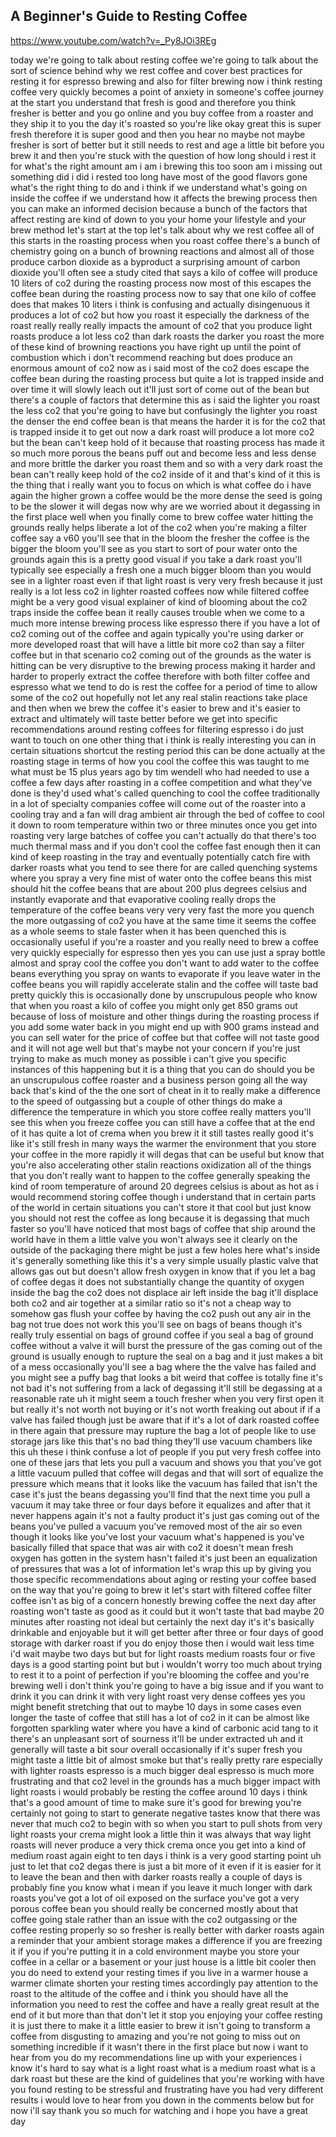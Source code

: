 ## A Beginner's Guide to Resting Coffee

<https://www.youtube.com/watch?v=_Py8JOi3REg>

today we're going to talk about resting
coffee we're going to talk about the
sort of science behind why we rest
coffee and cover best practices for
resting it for espresso brewing and also
for filter brewing now i think resting
coffee very quickly becomes a point of
anxiety in someone's coffee journey at
the start you understand that fresh is
good and therefore you think fresher is
better and you go online and you buy
coffee from a roaster and they ship it
to you the day it's roasted so you're
like okay great this is super fresh
therefore it is super good and then you
hear
no
maybe not maybe fresher is sort of
better but it still needs to rest and
age a little bit before you brew it and
then you're stuck with the question of
how long should i rest it for what's the
right amount am i am i brewing this too
soon am i missing out something did i
did i rested too long have most of the
good flavors gone what's the right thing
to do
and i think if we understand what's
going on inside the coffee if we
understand how it affects the brewing
process then you can make an informed
decision because a bunch of the factors
that affect resting are kind of down to
you your home your lifestyle and your
brew method let's start at the top let's
talk about why we rest coffee all of
this starts in the roasting process when
you roast coffee there's a bunch of
chemistry going on a bunch of browning
reactions and almost all of those
produce carbon dioxide as a byproduct a
surprising amount of carbon dioxide
you'll often see a study cited that says
a kilo of coffee will produce 10 liters
of co2 during the roasting process now
most of this escapes the coffee bean
during the roasting process now to say
that one kilo of coffee does that makes
10 liters i think is confusing and
actually disingenuous it produces a lot
of co2 but how you roast it especially
the darkness of the roast really really
really impacts the amount of co2 that
you produce
light roasts produce a lot less co2 than
dark roasts the darker you roast the
more of these kind of browning reactions
you have right up until the point of
combustion which i don't recommend
reaching but does produce an enormous
amount of co2 now as i said most of the
co2 does escape the coffee bean during
the roasting process but quite a lot is
trapped inside and over time it will
slowly leach out it'll just sort of come
out of the bean
but there's a couple of factors that
determine this as i said the lighter you
roast the less co2 that you're going to
have but confusingly the lighter you
roast the denser the end coffee bean is
that means the harder it is for the co2
that is trapped inside it to get out now
a dark roast will produce a lot more co2
but the bean can't keep hold of it
because that roasting process has made
it so much more porous the beans puff
out and become less and less dense and
more brittle the darker you roast them
and so with a very dark roast the bean
can't really keep hold of the co2 inside
of it and that's kind of it this is the
thing that i really want you to focus on
which is what coffee do i have again the
higher grown a coffee would be
the more dense the seed is going to be
the slower it will degas now why are we
worried about it degassing in the first
place well when you finally come to brew
coffee water hitting the grounds really
helps liberate a lot of the co2 when
you're making a filter coffee say a v60
you'll see that in the bloom the fresher
the coffee is the bigger the bloom
you'll see as you start to sort of pour
water onto the grounds again this is a
pretty good visual if you take a dark
roast you'll typically see especially a
fresh one a much bigger bloom than you
would see in a lighter roast even if
that light roast is very very fresh
because it just really is a lot less co2
in lighter roasted coffees now while
filtered coffee might be a very good
visual explainer of kind of blooming
about the co2 traps inside the coffee
bean it really causes trouble when we
come to a much more intense brewing
process like espresso
there if you have a lot of co2 coming
out of the coffee and again typically
you're using darker or more developed
roast that will have a little bit more
co2 than say a filter coffee but in that
scenario co2 coming out of the grounds
as the water is hitting can be very
disruptive to the brewing process making
it harder and harder to properly extract
the coffee therefore with both filter
coffee and espresso what we tend to do
is rest the coffee for a period of time
to allow some of the co2 out hopefully
not let any real stalin reactions take
place and then when we brew the coffee
it's easier to brew and it's easier to
extract and ultimately will taste
better before we get into specific
recommendations around resting coffees
for filtering espresso i do just want to
touch on one other thing that i think is
really interesting you can in certain
situations
shortcut the resting period this can be
done actually at the roasting stage in
terms of how you cool the coffee this
was taught to me what must be 15 plus
years ago by tim wendell who had needed
to use a coffee a few days after
roasting in a coffee competition and
what they've done is they'd used what's
called quenching to cool the coffee
traditionally in a lot of specialty
companies coffee will come out of the
roaster into a cooling tray and a fan
will drag ambient air through the bed of
coffee to cool it down to room
temperature within two or three minutes
once you get into roasting very large
batches of coffee you can't actually do
that there's too much thermal mass and
if you don't cool the coffee fast enough
then it can kind of keep roasting in the
tray and eventually potentially catch
fire with darker roasts what you tend to
see there for are called quenching
systems where you spray a very fine mist
of water onto the coffee beans this mist
should hit the coffee beans that are
about 200 plus degrees celsius and
instantly evaporate and that evaporative
cooling really drops the temperature of
the coffee beans very very very fast the
more you quench
the more outgassing of co2 you have at
the same time it seems the coffee as a
whole seems to stale faster when it has
been quenched this is occasionally
useful if you're a roaster and you
really need to brew a coffee very
quickly especially for espresso then yes
you can use just a spray bottle almost
and spray cool the coffee you don't want
to add water to the coffee beans
everything you spray on wants to
evaporate if you leave water in the
coffee beans you will rapidly accelerate
stalin and the coffee will taste bad
pretty quickly this is occasionally done
by unscrupulous people who know that
when you roast a kilo of coffee you
might only get 850 grams out because of
loss of moisture and other things during
the roasting process if you add some
water back in you might end up with 900
grams instead and you can sell water for
the price of coffee but that coffee will
not taste good and it will not age well
but that's maybe not your concern if
you're just trying to make as much money
as possible i can't give you specific
instances of this happening but it is a
thing that you can do should you be an
unscrupulous coffee roaster and a
business person going all the way back
that's kind of the the one sort of cheat
in it to really make a difference to the
speed of outgassing but a couple of
other things do make a difference the
temperature in which you store coffee
really matters
you'll see this when you freeze coffee
you can still have a coffee that at the
end of it has quite a lot of crema when
you brew it it still tastes really good
it's like it's still fresh in many ways
the warmer the environment that you
store your coffee in the more rapidly it
will degas
that can be useful but know that you're
also accelerating other stalin reactions
oxidization all of the things that you
don't really want to happen to the
coffee generally speaking the kind of
room temperature of around 20 degrees
celsius is about as hot as i would
recommend storing coffee though i
understand that in certain parts of the
world in certain situations you can't
store it that cool but just know you
should not rest the coffee as long
because it is degassing that much faster
so you'll have noticed that most bags of
coffee that ship around the world have
in them a little valve you won't always
see it clearly on the outside of the
packaging there might be just a few
holes here what's inside it's generally
something like this it's a very simple
usually plastic valve that allows gas
out
but doesn't allow fresh oxygen in
know that if you let a bag of coffee
degas it does not substantially change
the quantity of oxygen inside the bag
the co2 does not displace air left
inside the bag it'll displace both co2
and air together at a similar ratio so
it's not a cheap way to somehow gas
flush your coffee by having the co2 push
out any air in the bag not true does not
work this you'll see on bags of beans
though it's really truly essential on
bags of ground coffee if you seal a bag
of ground coffee without a valve it will
burst the pressure of the gas coming out
of the ground is usually enough to
rupture the seal on a bag and it just
makes a bit of a mess occasionally
you'll see a bag where the the valve has
failed and you might see a puffy bag
that looks a bit weird that coffee is
totally fine it's not bad it's not
suffering from a lack of degassing it'll
still be degassing at a reasonable rate
uh it might seem a touch fresher when
you very first open it but really it's
not worth not buying or it's not worth
freaking out about if if a valve has
failed though just be aware that if it's
a lot of dark roasted coffee in there
again that pressure may rupture the bag
a lot of people like to use storage jars
like this that's no bad thing they'll
use vacuum chambers like this uh these i
think confuse a lot of people if you put
very fresh coffee into one of these jars
that lets you pull a vacuum and shows
you that you've got a little vacuum
pulled that coffee will degas and that
will sort of equalize the pressure which
means that it looks like the vacuum has
failed that isn't the case it's just the
beans degassing you'll find that the
next time you pull a vacuum it may take
three or four days before it equalizes
and after that it never happens again
it's not a faulty product it's just gas
coming out of the beans you've pulled a
vacuum you've removed most of the air so
even though it looks like you've lost
your vacuum what's happened is you've
basically filled that space that was air
with co2 it doesn't mean fresh oxygen
has gotten in the system hasn't failed
it's just been an equalization of
pressures that was a lot of information
let's wrap this up by giving you those
specific recommendations about aging or
resting your coffee based on the way
that you're going to brew it let's start
with filtered coffee filter coffee isn't
as big of a concern honestly brewing
coffee the next day after roasting won't
taste as good as it could but it won't
taste that bad maybe 20 minutes after
roasting not ideal but certainly the
next day it's it's basically drinkable
and enjoyable but it will get better
after three or four days of good storage
with darker roast if you do enjoy those
then i would wait less time i'd wait
maybe two days but but for light roasts
medium roasts
four or five days is a good starting
point but but i wouldn't worry too much
about trying to rest it to a point of
perfection if you're blooming the coffee
and you're brewing well i don't think
you're going to have a big issue and if
you want to drink it you can drink it
with very light roast very dense coffees
yes you might benefit stretching that
out to maybe 10 days in some cases even
longer the taste of coffee that still
has a lot of co2 in it can be
almost like forgotten sparkling water
where you have a kind of carbonic acid
tang to it there's an unpleasant sort of
sourness it'll be under extracted uh and
it generally will taste a bit sour
overall
occasionally if it's super fresh you
might taste a little bit of almost smoke
but that's really pretty rare especially
with lighter roasts espresso is a much
bigger deal espresso is much more
frustrating and that co2 level in the
grounds has a much bigger impact with
light roasts i would probably be resting
the coffee around 10 days i think that's
a good amount of time to make sure it's
good for brewing you're certainly not
going to start to generate negative
tastes know that there was never that
much co2 to begin with so when you start
to pull shots from very light roasts
your crema might look a little thin
it was always that way
light roasts will never produce a very
thick crema once you get into a kind of
medium roast again
eight to ten days i think is a very good
starting point uh just to let that co2
degas there is just a bit more of it
even if it is easier for it to leave the
bean and then with darker roasts
really a couple of days is probably fine
you know what i mean if you leave it
much longer with dark roasts you've got
a lot of oil exposed on the surface
you've got a very porous coffee bean you
should really be concerned mostly about
that coffee going stale rather than an
issue with the co2 outgassing or the
coffee resting properly so so fresher is
really better with darker roasts again a
reminder that your ambient storage makes
a difference if you are freezing it if
you if you're putting it in a cold
environment maybe you store your coffee
in a cellar or a basement or your just
house is a little bit cooler then you do
need to extend your resting times if you
live in a warmer house a warmer climate
shorten your resting times accordingly
pay attention to the roast to the
altitude of the coffee and i think you
should have all the information you need
to rest the coffee and have a really
great result at the end of it but more
than that don't let it stop you enjoying
your coffee resting it is just there to
make it a little easier to brew it isn't
going to transform a coffee from
disgusting to amazing and you're not
going to miss out on something
incredible if it wasn't there in the
first place but now i want to hear from
you do my recommendations line up with
your experiences i know it's hard to say
what is a light roast what is a medium
roast what is a dark roast but
these are the kind of guidelines that
you're working with have you found
resting to be stressful and frustrating
have you had very different results i
would love to hear from you down in the
comments below but for now i'll say
thank you so much for watching and i
hope you have a great day
